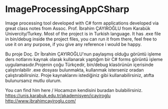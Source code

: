 # ImageProcessingAppCSharp
Image processing tool developed with C# form applications developed via great class notes from Assoc. Prof. İbrahim ÇAYIROĞLU from Karabük Univercity/Turkey. Most of the project is in Turkish language. It has .exe file in bin/debug inside the project files, you can run it from there, feel free to use it on any purpose, if you give any reference i would be happy.

Bu proje Doç. Dr İbrahim ÇAYIROĞLU'nun paylaşmış olduğu görüntü işleme ders notlarını kaynak olarak kullanarak yaptığım bir C# forms görüntü işleme uygulamasıdır.Projenin çoğu Türkçedir, bin/debug klasörünün içerisinde çalıştırılabilir .exe dosyası bulunmakta, kullanmak isterseniz oradan çalıştırabilirsiniz. Proje kaynaklarını istediğiniz gibi kullanabilirsiniz, atıfta bulunursanız mutlu olurum.




You can find him here / Hocamızın kendisini buradan bulabilirsiniz.
https://unis.karabuk.edu.tr/akademisyen/icayiroglu
http://www.ibrahimcayiroglu.com/

